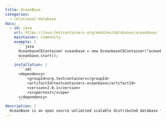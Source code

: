 ```yaml
---
title: OceanBase
categories:
  - relational-database
docs:
  - id: java
    url: https://java.testcontainers.org/modules/databases/oceanbase/
    maintainer: community
    example: |
      ```java
      OceanbaseCEContainer oceanbase = new OceanbaseCEContainer("oceanbase/oceanbase-ce:4.2.2");
      oceanbase.start();
      ```
    installation: |
      ```xml
      <dependency>
          <groupId>org.testcontainers</groupId>
          <artifactId>testcontainers-oceanbase</artifactId>
          <version>2.0.1</version>
          <scope>test</scope>
      </dependency>
      ```
description: |
  OceanBase is an open source unlimited scalable distributed database for data-intensive transactional and real-time operational analytics workloads, with ultra-fast performance that has once achieved world records in the TPC-C benchmark test.
---
```

